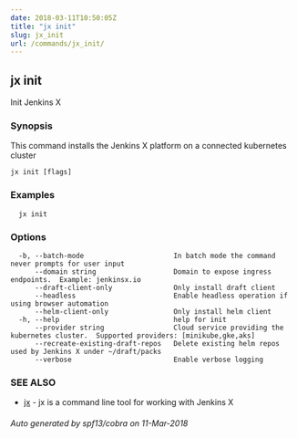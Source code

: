```yaml
---
date: 2018-03-11T10:50:05Z
title: "jx init"
slug: jx_init
url: /commands/jx_init/
---
```

## jx init

Init Jenkins X

### Synopsis

This command installs the Jenkins X platform on a connected kubernetes cluster

```
jx init [flags]
```

### Examples

```
  jx init
```

### Options

```
  -b, --batch-mode                      In batch mode the command never prompts for user input
      --domain string                   Domain to expose ingress endpoints.  Example: jenkinsx.io
      --draft-client-only               Only install draft client
      --headless                        Enable headless operation if using browser automation
      --helm-client-only                Only install helm client
  -h, --help                            help for init
      --provider string                 Cloud service providing the kubernetes cluster.  Supported providers: [minikube,gke,aks]
      --recreate-existing-draft-repos   Delete existing helm repos used by Jenkins X under ~/draft/packs
      --verbose                         Enable verbose logging
```

### SEE ALSO

* [jx](/commands/jx/)	 - jx is a command line tool for working with Jenkins X

###### Auto generated by spf13/cobra on 11-Mar-2018
